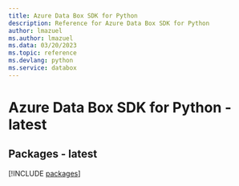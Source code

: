 ```yaml
---
title: Azure Data Box SDK for Python
description: Reference for Azure Data Box SDK for Python
author: lmazuel
ms.author: lmazuel
ms.data: 03/20/2023
ms.topic: reference
ms.devlang: python
ms.service: databox
---
```

# Azure Data Box SDK for Python - latest
## Packages - latest
[!INCLUDE [packages](data-box-index.md)]